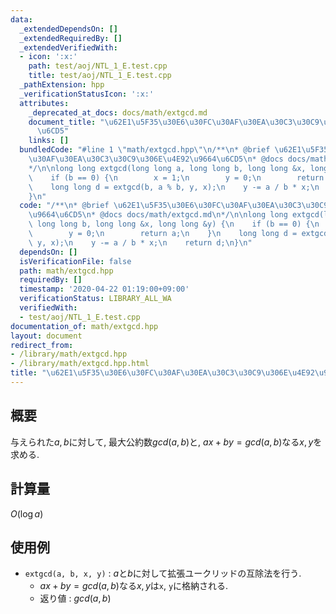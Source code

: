 ```yaml
---
data:
  _extendedDependsOn: []
  _extendedRequiredBy: []
  _extendedVerifiedWith:
  - icon: ':x:'
    path: test/aoj/NTL_1_E.test.cpp
    title: test/aoj/NTL_1_E.test.cpp
  _pathExtension: hpp
  _verificationStatusIcon: ':x:'
  attributes:
    _deprecated_at_docs: docs/math/extgcd.md
    document_title: "\u62E1\u5F35\u30E6\u30FC\u30AF\u30EA\u30C3\u30C9\u306E\u4E92\u9664\
      \u6CD5"
    links: []
  bundledCode: "#line 1 \"math/extgcd.hpp\"\n/**\n* @brief \u62E1\u5F35\u30E6\u30FC\
    \u30AF\u30EA\u30C3\u30C9\u306E\u4E92\u9664\u6CD5\n* @docs docs/math/extgcd.md\n\
    */\n\nlong long extgcd(long long a, long long b, long long &x, long long &y) {\n\
    \    if (b == 0) {\n        x = 1;\n        y = 0;\n        return a;\n    }\n\
    \    long long d = extgcd(b, a % b, y, x);\n    y -= a / b * x;\n    return d;\n\
    }\n"
  code: "/**\n* @brief \u62E1\u5F35\u30E6\u30FC\u30AF\u30EA\u30C3\u30C9\u306E\u4E92\
    \u9664\u6CD5\n* @docs docs/math/extgcd.md\n*/\n\nlong long extgcd(long long a,\
    \ long long b, long long &x, long long &y) {\n    if (b == 0) {\n        x = 1;\n\
    \        y = 0;\n        return a;\n    }\n    long long d = extgcd(b, a % b,\
    \ y, x);\n    y -= a / b * x;\n    return d;\n}\n"
  dependsOn: []
  isVerificationFile: false
  path: math/extgcd.hpp
  requiredBy: []
  timestamp: '2020-04-22 01:19:00+09:00'
  verificationStatus: LIBRARY_ALL_WA
  verifiedWith:
  - test/aoj/NTL_1_E.test.cpp
documentation_of: math/extgcd.hpp
layout: document
redirect_from:
- /library/math/extgcd.hpp
- /library/math/extgcd.hpp.html
title: "\u62E1\u5F35\u30E6\u30FC\u30AF\u30EA\u30C3\u30C9\u306E\u4E92\u9664\u6CD5"
---
```

## 概要

与えられた$a, b$に対して, 最大公約数$gcd(a, b)$と, $ax + by = gcd(a, b)$なる$x, y$を求める.

## 計算量

$O(\log a)$

## 使用例

* `extgcd(a, b, x, y)` : $a$と$b$に対して拡張ユークリッドの互除法を行う.
  * $ax + by = gcd(a, b)$なる$x, y$は`x`, `y`に格納される.
  * 返り値 : $gcd(a, b)$
